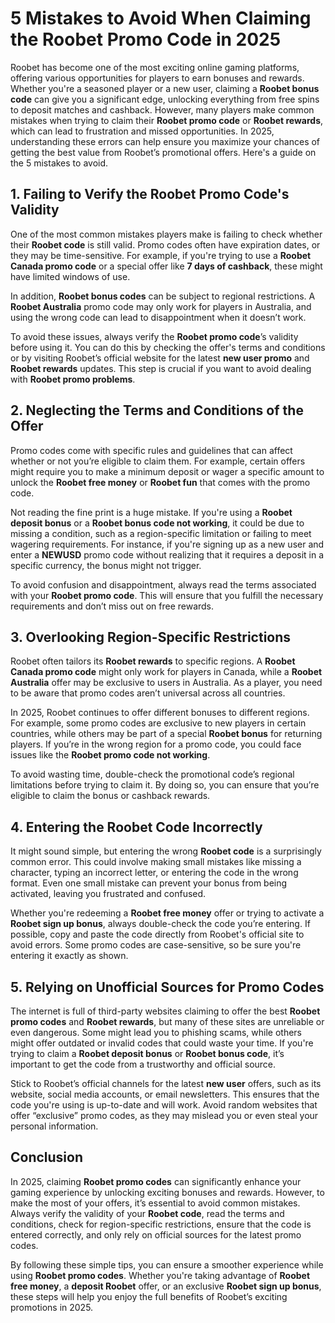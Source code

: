 <h1>5 Mistakes to Avoid When Claiming the Roobet Promo Code in 2025</h1>
</header>

<section>
<p>Roobet has become one of the most exciting online gaming platforms, offering various opportunities for players to earn bonuses and rewards. Whether you're a seasoned player or a new user, claiming a <strong>Roobet bonus code</strong> can give you a significant edge, unlocking everything from free spins to deposit matches and cashback. However, many players make common mistakes when trying to claim their <strong>Roobet promo code</strong> or <strong>Roobet rewards</strong>, which can lead to frustration and missed opportunities. In 2025, understanding these errors can help ensure you maximize your chances of getting the best value from Roobet’s promotional offers. Here's a guide on the 5 mistakes to avoid.</p>
</section>

<section>
<h2>1. Failing to Verify the Roobet Promo Code's Validity</h2>
<p>One of the most common mistakes players make is failing to check whether their <strong>Roobet code</strong> is still valid. Promo codes often have expiration dates, or they may be time-sensitive. For example, if you're trying to use a <strong>Roobet Canada promo code</strong> or a special offer like <strong>7 days of cashback</strong>, these might have limited windows of use.</p>
<p>In addition, <strong>Roobet bonus codes</strong> can be subject to regional restrictions. A <strong>Roobet Australia</strong> promo code may only work for players in Australia, and using the wrong code can lead to disappointment when it doesn’t work.</p>
<p>To avoid these issues, always verify the <strong>Roobet promo code</strong>’s validity before using it. You can do this by checking the offer's terms and conditions or by visiting Roobet’s official website for the latest <strong>new user promo</strong> and <strong>Roobet rewards</strong> updates. This step is crucial if you want to avoid dealing with <strong>Roobet promo problems</strong>.</p>
</section>

<section>
<h2>2. Neglecting the Terms and Conditions of the Offer</h2>
<p>Promo codes come with specific rules and guidelines that can affect whether or not you’re eligible to claim them. For example, certain offers might require you to make a minimum deposit or wager a specific amount to unlock the <strong>Roobet free money</strong> or <strong>Roobet fun</strong> that comes with the promo code.</p>
<p>Not reading the fine print is a huge mistake. If you're using a <strong>Roobet deposit bonus</strong> or a <strong>Roobet bonus code not working</strong>, it could be due to missing a condition, such as a region-specific limitation or failing to meet wagering requirements. For instance, if you're signing up as a new user and enter a <strong>NEWUSD</strong> promo code without realizing that it requires a deposit in a specific currency, the bonus might not trigger.</p>
<p>To avoid confusion and disappointment, always read the terms associated with your <strong>Roobet promo code</strong>. This will ensure that you fulfill the necessary requirements and don’t miss out on free rewards.</p>
</section>

<section>
<h2>3. Overlooking Region-Specific Restrictions</h2>
<p>Roobet often tailors its <strong>Roobet rewards</strong> to specific regions. A <strong>Roobet Canada promo code</strong> might only work for players in Canada, while a <strong>Roobet Australia</strong> offer may be exclusive to users in Australia. As a player, you need to be aware that promo codes aren’t universal across all countries.</p>
<p>In 2025, Roobet continues to offer different bonuses to different regions. For example, some promo codes are exclusive to new players in certain countries, while others may be part of a special <strong>Roobet bonus</strong> for returning players. If you’re in the wrong region for a promo code, you could face issues like the <strong>Roobet promo code not working</strong>.</p>
<p>To avoid wasting time, double-check the promotional code’s regional limitations before trying to claim it. By doing so, you can ensure that you’re eligible to claim the bonus or cashback rewards.</p>
</section>

<section>
<h2>4. Entering the Roobet Code Incorrectly</h2>
<p>It might sound simple, but entering the wrong <strong>Roobet code</strong> is a surprisingly common error. This could involve making small mistakes like missing a character, typing an incorrect letter, or entering the code in the wrong format. Even one small mistake can prevent your bonus from being activated, leaving you frustrated and confused.</p>
<p>Whether you're redeeming a <strong>Roobet free money</strong> offer or trying to activate a <strong>Roobet sign up bonus</strong>, always double-check the code you’re entering. If possible, copy and paste the code directly from Roobet's official site to avoid errors. Some promo codes are case-sensitive, so be sure you're entering it exactly as shown.</p>
</section>

<section>
<h2>5. Relying on Unofficial Sources for Promo Codes</h2>
<p>The internet is full of third-party websites claiming to offer the best <strong>Roobet promo codes</strong> and <strong>Roobet rewards</strong>, but many of these sites are unreliable or even dangerous. Some might lead you to phishing scams, while others might offer outdated or invalid codes that could waste your time. If you're trying to claim a <strong>Roobet deposit bonus</strong> or <strong>Roobet bonus code</strong>, it’s important to get the code from a trustworthy and official source.</p>
<p>Stick to Roobet’s official channels for the latest <strong>new user</strong> offers, such as its website, social media accounts, or email newsletters. This ensures that the code you're using is up-to-date and will work. Avoid random websites that offer “exclusive” promo codes, as they may mislead you or even steal your personal information.</p>
</section>

<section>
<h2>Conclusion</h2>
<p>In 2025, claiming <strong>Roobet promo codes</strong> can significantly enhance your gaming experience by unlocking exciting bonuses and rewards. However, to make the most of your offers, it’s essential to avoid common mistakes. Always verify the validity of your <strong>Roobet code</strong>, read the terms and conditions, check for region-specific restrictions, ensure that the code is entered correctly, and only rely on official sources for the latest promo codes.</p>
<p>By following these simple tips, you can ensure a smoother experience while using <strong>Roobet promo codes</strong>. Whether you're taking advantage of <strong>Roobet free money</strong>, a <strong>deposit Roobet</strong> offer, or an exclusive <strong>Roobet sign up bonus</strong>, these steps will help you enjoy the full benefits of Roobet’s exciting promotions in 2025.</p>
</section>
</article>
</body>
</html>
